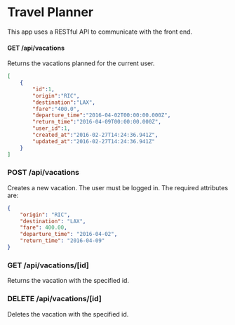 # Travel Planner
This app uses a RESTful API to communicate with the front end.

#### GET /api/vacations
Returns the vacations planned for the current user.
```json
[
    {
        "id":1,
        "origin":"RIC",
        "destination":"LAX",
        "fare":"400.0",
        "departure_time":"2016-04-02T00:00:00.000Z",
        "return_time":"2016-04-09T00:00:00.000Z",
        "user_id":1,
        "created_at":"2016-02-27T14:24:36.941Z",
        "updated_at":"2016-02-27T14:24:36.941Z"
    }
]
```

### POST /api/vacations
Creates a new vacation. The user must be logged in. The required attributes are:
```json
{
    "origin": "RIC",
    "destination": "LAX",
    "fare": 400.00,
    "departure_time": "2016-04-02",
    "return_time": "2016-04-09"
}
```

### GET /api/vacations/[id]
Returns the vacation with the specified id.

### DELETE /api/vacations/[id]
Deletes the vacation with the specified id.

